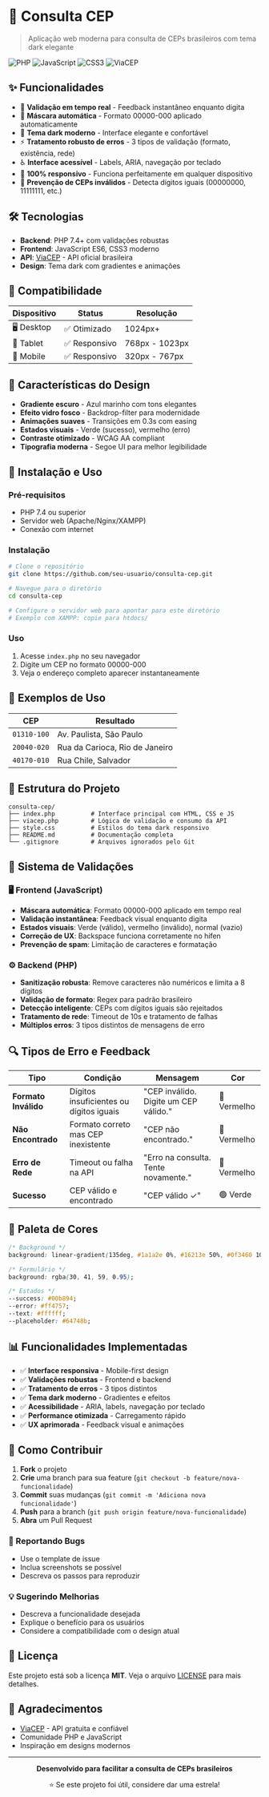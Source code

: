 # 📍 Consulta CEP

> Aplicação web moderna para consulta de CEPs brasileiros com tema dark elegante

![PHP](https://img.shields.io/badge/PHP-7.4+-777BB4?style=flat&logo=php&logoColor=white)
![JavaScript](https://img.shields.io/badge/JavaScript-ES6-F7DF1E?style=flat&logo=javascript&logoColor=black)
![CSS3](https://img.shields.io/badge/CSS3-1572B6?style=flat&logo=css3&logoColor=white)
![ViaCEP](https://img.shields.io/badge/API-ViaCEP-green?style=flat)

## ✨ Funcionalidades

- 🎯 **Validação em tempo real** - Feedback instantâneo enquanto digita
- 🔢 **Máscara automática** - Formato 00000-000 aplicado automaticamente
- 🌙 **Tema dark moderno** - Interface elegante e confortável
- ⚡ **Tratamento robusto de erros** - 3 tipos de validação (formato, existência, rede)
- ♿ **Interface acessível** - Labels, ARIA, navegação por teclado
- 📱 **100% responsivo** - Funciona perfeitamente em qualquer dispositivo
- 🚫 **Prevenção de CEPs inválidos** - Detecta dígitos iguais (00000000, 11111111, etc.)

## 🛠️ Tecnologias

- **Backend**: PHP 7.4+ com validações robustas
- **Frontend**: JavaScript ES6, CSS3 moderno
- **API**: [ViaCEP](https://viacep.com.br/) - API oficial brasileira
- **Design**: Tema dark com gradientes e animações

## 📱 Compatibilidade

| Dispositivo | Status | Resolução |
|-------------|--------|-----------|
| 🖥️ Desktop | ✅ Otimizado | 1024px+ |
| 📱 Tablet | ✅ Responsivo | 768px - 1023px |
| 📱 Mobile | ✅ Responsivo | 320px - 767px |

## 🎨 Características do Design

- **Gradiente escuro** - Azul marinho com tons elegantes
- **Efeito vidro fosco** - Backdrop-filter para modernidade
- **Animações suaves** - Transições em 0.3s com easing
- **Estados visuais** - Verde (sucesso), vermelho (erro)
- **Contraste otimizado** - WCAG AA compliant
- **Tipografia moderna** - Segoe UI para melhor legibilidade

## 🚀 Instalação e Uso

### Pré-requisitos
- PHP 7.4 ou superior
- Servidor web (Apache/Nginx/XAMPP)
- Conexão com internet

### Instalação
```bash
# Clone o repositório
git clone https://github.com/seu-usuario/consulta-cep.git

# Navegue para o diretório
cd consulta-cep

# Configure o servidor web para apontar para este diretório
# Exemplo com XAMPP: copie para htdocs/
```

### Uso
1. Acesse `index.php` no seu navegador
2. Digite um CEP no formato 00000-000
3. Veja o endereço completo aparecer instantaneamente

## 📝 Exemplos de Uso

| CEP | Resultado |
|-----|-----------|
| `01310-100` | Av. Paulista, São Paulo |
| `20040-020` | Rua da Carioca, Rio de Janeiro |
| `40170-010` | Rua Chile, Salvador |

## 📁 Estrutura do Projeto

```
consulta-cep/
├── index.php          # Interface principal com HTML, CSS e JS
├── viacep.php         # Lógica de validação e consumo da API
├── style.css          # Estilos do tema dark responsivo
├── README.md          # Documentação completa
└── .gitignore         # Arquivos ignorados pelo Git
```

## 🎯 Sistema de Validações

### 🖥️ Frontend (JavaScript)
- **Máscara automática**: Formato 00000-000 aplicado em tempo real
- **Validação instantânea**: Feedback visual enquanto digita
- **Estados visuais**: Verde (válido), vermelho (inválido), normal (vazio)
- **Correção de UX**: Backspace funciona corretamente no hífen
- **Prevenção de spam**: Limitação de caracteres e formatação

### ⚙️ Backend (PHP)
- **Sanitização robusta**: Remove caracteres não numéricos e limita a 8 dígitos
- **Validação de formato**: Regex para padrão brasileiro
- **Detecção inteligente**: CEPs com dígitos iguais são rejeitados
- **Tratamento de rede**: Timeout de 10s e tratamento de falhas
- **Múltiplos erros**: 3 tipos distintos de mensagens de erro

## 🔍 Tipos de Erro e Feedback

| Tipo | Condição | Mensagem | Cor |
|------|----------|----------|-----|
| **Formato Inválido** | Dígitos insuficientes ou dígitos iguais | "CEP inválido. Digite um CEP válido." | 🔴 Vermelho |
| **Não Encontrado** | Formato correto mas CEP inexistente | "CEP não encontrado." | 🔴 Vermelho |
| **Erro de Rede** | Timeout ou falha na API | "Erro na consulta. Tente novamente." | 🔴 Vermelho |
| **Sucesso** | CEP válido e encontrado | "CEP válido ✓" | 🟢 Verde |

## 🎨 Paleta de Cores

```css
/* Background */
background: linear-gradient(135deg, #1a1a2e 0%, #16213e 50%, #0f3460 100%);

/* Formulário */
background: rgba(30, 41, 59, 0.95);

/* Estados */
--success: #00b894;
--error: #ff4757;
--text: #ffffff;
--placeholder: #64748b;
```

## 📊 Funcionalidades Implementadas

- ✅ **Interface responsiva** - Mobile-first design
- ✅ **Validações robustas** - Frontend e backend
- ✅ **Tratamento de erros** - 3 tipos distintos
- ✅ **Tema dark moderno** - Gradientes e efeitos
- ✅ **Acessibilidade** - ARIA, labels, navegação por teclado
- ✅ **Performance otimizada** - Carregamento rápido
- ✅ **UX aprimorada** - Feedback visual e animações

## 🚀 Como Contribuir

1. **Fork** o projeto
2. **Crie** uma branch para sua feature (`git checkout -b feature/nova-funcionalidade`)
3. **Commit** suas mudanças (`git commit -m 'Adiciona nova funcionalidade'`)
4. **Push** para a branch (`git push origin feature/nova-funcionalidade`)
5. **Abra** um Pull Request

### 🐛 Reportando Bugs
- Use o template de issue
- Inclua screenshots se possível
- Descreva os passos para reproduzir

### 💡 Sugerindo Melhorias
- Descreva a funcionalidade desejada
- Explique o benefício para os usuários
- Considere a compatibilidade com o design atual

## 📄 Licença

Este projeto está sob a licença **MIT**. Veja o arquivo [LICENSE](LICENSE) para mais detalhes.

## 🙏 Agradecimentos

- [ViaCEP](https://viacep.com.br/) - API gratuita e confiável
- Comunidade PHP e JavaScript
- Inspiração em designs modernos

---

<div align="center">

**Desenvolvido para facilitar a consulta de CEPs brasileiros**

⭐ Se este projeto foi útil, considere dar uma estrela!

</div>

